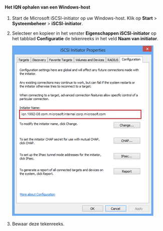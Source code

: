 <!--author=SharS last changed: 9/17/15-->

#### Het IQN ophalen van een Windows-host

1. Start de Microsoft iSCSI-initiator op uw Windows-host. Klik op **Start** > **Systeembeheer** > **iSCSI-initiator**.

2. Selecteer en kopieer in het venster **Eigenschappen iSCSI-initiator** op het tabblad **Configuratie** de tekenreeks in het veld **Naam van initiator**.
 
    ![Eigenschappen iSCSI-initiator](./media/storsimple-get-iqn/HCS_iSCSIInitiatorPropertiesFigureIQN-include.png)

3. Bewaar deze tekenreeks.



<!--HONumber=sep16_HO2-->


